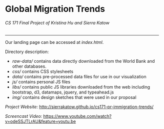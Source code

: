 # Global Migration Trends

###### CS 171 Final Project of Kristina Hu and Sierra Katow
-----------
Our landing page can be accessed at *index.html*.

Directory description:
- *raw-data/* contains data directly downloaded from the World Bank and other databases.
- *css/* contains CSS stylesheets
- *data/* contains pre-processed data files for use in our visualization
- *js/* contains personal JS files
- *libs/* contains public JS libraries downloaded from the web including bootstrap, d3, datamaps, jquery, and typeahead.js
- *img/* contains design sketches that were used in our proposal

*Project Website:* http://sierrakatow.github.io/cs171-pr-immigration-trends/

*Screencast Video:* https://www.youtube.com/watch?v=odeSSJTLrAU&feature=youtu.be